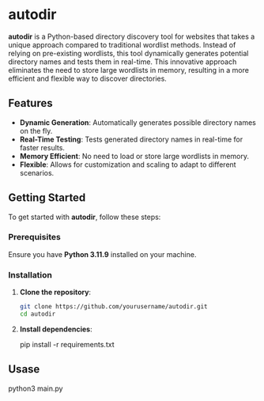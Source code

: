 # autodir

**autodir** is a Python-based directory discovery tool for websites that takes a unique approach compared to traditional wordlist methods. Instead of relying on pre-existing wordlists, this tool dynamically generates potential directory names and tests them in real-time. This innovative approach eliminates the need to store large wordlists in memory, resulting in a more efficient and flexible way to discover directories.

## Features

- **Dynamic Generation**: Automatically generates possible directory names on the fly.
- **Real-Time Testing**: Tests generated directory names in real-time for faster results.
- **Memory Efficient**: No need to load or store large wordlists in memory.
- **Flexible**: Allows for customization and scaling to adapt to different scenarios.

## Getting Started

To get started with **autodir**, follow these steps:

### Prerequisites

Ensure you have **Python 3.11.9** installed on your machine.

### Installation

1. **Clone the repository**:

   ```bash
   git clone https://github.com/yourusername/autodir.git
   cd autodir

2. **Install dependencies**:

    pip install -r requirements.txt

## Usase

python3 main.py